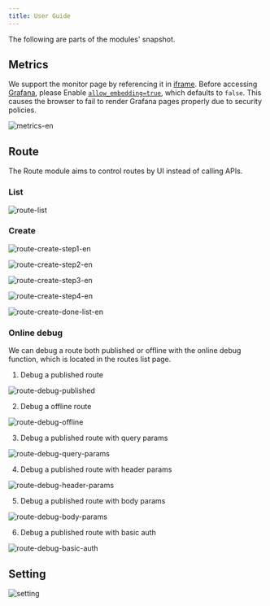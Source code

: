 ```yaml
---
title: User Guide
---
```


<!--
#
# Licensed to the Apache Software Foundation (ASF) under one or more
# contributor license agreements.  See the NOTICE file distributed with
# this work for additional information regarding copyright ownership.
# The ASF licenses this file to You under the Apache License, Version 2.0
# (the "License"); you may not use this file except in compliance with
# the License.  You may obtain a copy of the License at
#
#     http://www.apache.org/licenses/LICENSE-2.0
#
# Unless required by applicable law or agreed to in writing, software
# distributed under the License is distributed on an "AS IS" BASIS,
# WITHOUT WARRANTIES OR CONDITIONS OF ANY KIND, either express or implied.
# See the License for the specific language governing permissions and
# limitations under the License.
#
-->

The following are parts of the modules' snapshot.

## Metrics

We support the monitor page by referencing it in [iframe](https://developer.mozilla.org/en-US/docs/Web/HTML/Element/iframe). Before accessing [Grafana](https://grafana.com/), please Enable [`allow_embedding=true`](https://grafana.com/docs/grafana/latest/administration/configuration/#allow_embedding), which defaults to `false`. This causes the browser to fail to render Grafana pages properly due to security policies.

![metrics-en](../../assets/images/metrics-en.png)

## Route

The Route module aims to control routes by UI instead of calling APIs.

### List

![route-list](../../assets/images/route-list-en.png)

### Create

![route-create-step1-en](../../assets/images/route-create-step1-en.png)

![route-create-step2-en](../../assets/images/route-create-step2-en.png)

![route-create-step3-en](../../assets/images/route-create-step3-en.png)

![route-create-step4-en](../../assets/images/route-create-step4-en.png)

![route-create-done-list-en](../../assets/images/route-create-done-list-en.png)

### Online debug

We can debug a route both published or offline with the online debug function, which is located in the routes list page.

1. Debug a published route

![route-debug-published](../../assets/images/route-debug-published.png)

2. Debug a offline route

![route-debug-offline](../../assets/images/route-debug-offline.png)

3. Debug a published route with query params

![route-debug-query-params](../../assets/images/route-debug-query-params.png)

4. Debug a published route with header params

![route-debug-header-params](../../assets/images/route-debug-header-params.png)

5. Debug a published route with body params

![route-debug-body-params](../../assets/images/route-debug-body-params.png)

6. Debug a published route with basic auth

![route-debug-basic-auth](../../assets/images/route-debug-basic-auth.png)

## Setting

![setting](../../assets/images/setting-en.png)
